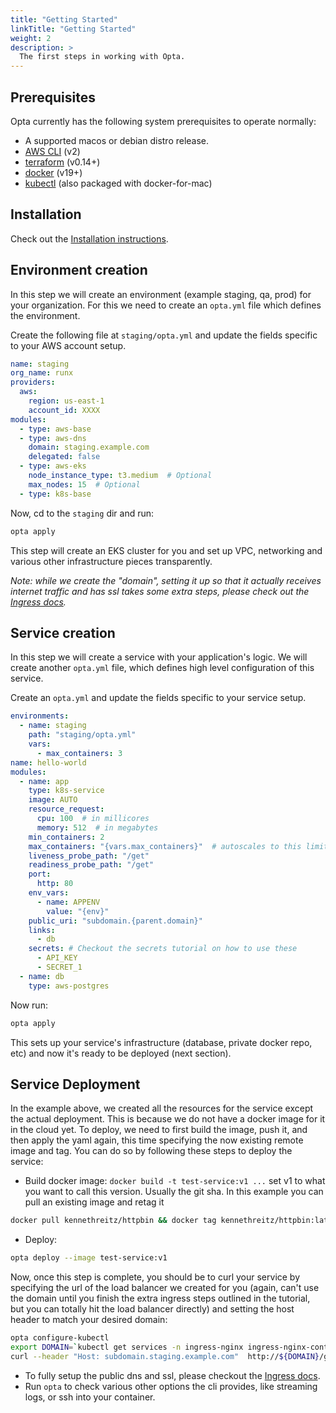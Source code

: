 ```yaml
---
title: "Getting Started"
linkTitle: "Getting Started"
weight: 2
description: >
  The first steps in working with Opta.
---
```



## Prerequisites
Opta currently has the following system prerequisites to operate normally:
* A supported macos or debian distro release.
* [AWS CLI](https://docs.aws.amazon.com/cli/latest/userguide/cli-chap-install.html) (v2)
* [terraform](https://www.terraform.io/downloads.html) (v0.14+)
* [docker](https://docker.com/products/docker-desktop) (v19+)
* [kubectl](https://kubernetes.io/docs/tasks/tools/install-kubectl/) (also packaged with 
  docker-for-mac)

## Installation
Check out the [Installation instructions](/docs/installation).

## Environment creation
In this step we will create an environment (example staging, qa, prod) for your organization.
For this we need to create an `opta.yml` file which defines the environment.

Create the following file at `staging/opta.yml` and update the fields specific to your AWS account setup.
```yaml
name: staging
org_name: runx
providers:
  aws:
    region: us-east-1
    account_id: XXXX
modules:
  - type: aws-base
  - type: aws-dns
    domain: staging.example.com
    delegated: false
  - type: aws-eks
    node_instance_type: t3.medium  # Optional
    max_nodes: 15  # Optional
  - type: k8s-base
```

Now, cd to the `staging` dir and run:
```bash
opta apply
```

This step will create an EKS cluster for you and set up VPC, networking and various other infrastructure pieces transparently.

_Note: while we create the "domain", setting it up so that it actually receives internet traffic and has ssl takes some extra 
steps, please check out the [Ingress docs](/docs/tutorials/ingress)._

## Service creation
In this step we will create a service with your application's logic.
We will create another `opta.yml` file, which defines high level configuration of this service.

Create an `opta.yml` and update the fields specific to your service setup.

```yaml
environments:
  - name: staging
    path: "staging/opta.yml"
    vars:
      - max_containers: 3
name: hello-world
modules:
  - name: app
    type: k8s-service
    image: AUTO
    resource_request:
      cpu: 100  # in millicores
      memory: 512  # in megabytes
    min_containers: 2
    max_containers: "{vars.max_containers}"  # autoscales to this limit
    liveness_probe_path: "/get"
    readiness_probe_path: "/get"
    port:
      http: 80
    env_vars:
      - name: APPENV
        value: "{env}"
    public_uri: "subdomain.{parent.domain}"
    links:
      - db
    secrets: # Checkout the secrets tutorial on how to use these
      - API_KEY
      - SECRET_1
  - name: db
    type: aws-postgres
```

Now run:
```bash
opta apply
```
This sets up your service's infrastructure (database, private docker repo, etc) and now it's ready to be deployed
(next section).

## Service Deployment
In the example above, we created all the resources for the service except the actual deployment. This is because we do
not have a docker image for it in the cloud yet. To deploy, we need to first build the image, push it, and then apply
the yaml again, this time specifying the now existing remote image and tag. You can do so by following these steps to 
deploy the service:

- Build docker image: `docker build -t test-service:v1 ...` set v1 to what you want to call this version. Usually the git sha. In this example you can pull an existing image and retag it
```bash
docker pull kennethreitz/httpbin && docker tag kennethreitz/httpbin:latest test-service:v1
```
- Deploy:
```bash
opta deploy --image test-service:v1
```

Now, once this step is complete, you should be to curl your service by specifying the url of the load balancer we
created for you (again, can't use the domain until you finish the extra ingress steps outlined in the tutorial, but
you can totally hit the load balancer directly) and setting the host header to match your desired domain:
```bash
opta configure-kubectl
export DOMAIN=`kubectl get services -n ingress-nginx ingress-nginx-controller --output jsonpath='{.status.loadBalancer.ingress[0].hostname}'`
curl --header "Host: subdomain.staging.example.com"  http://${DOMAIN}/get # NOTE: not https because ssl is part of the extra setup
```

- To fully setup the public dns and ssl, please checkout the [Ingress docs](/docs/tutorials/ingress).
- Run `opta` to check various other options the cli provides, like streaming logs, or ssh into your container.
